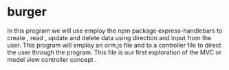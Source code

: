 # burger
In this program we will use employ the npm package express-handlebars to create , read , update and delete data using direction and input from the user. This program will employ an orm.js file and to a controller file to direct the user through the program.
This file is our first exploration of the MVC or model view controller concept .
